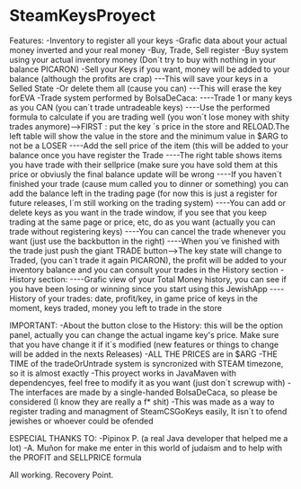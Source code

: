 # SteamKeysProyect
Features:
-Inventory to register all your keys
-Grafic data about your actual money inverted and your real money
-Buy, Trade, Sell register
-Buy system using your actual inventory money (Don´t try to buy with nothing in your balance PICARON)
-Sell your Keys if you want, money will be added to your balance (although the profits are crap)
---This will save your keys in a Selled State
-Or delete them all (cause you can)
---This will erase the key forEVA
-Trade system performed by BolsaDeCaca:
----Trade 1 or many keys as you CAN (you can´t trade untradeable keys)
----Use the performed formula to calculate if you are trading well (you won´t lose money with shity trades anymore)-->FIRST : put the key ´s price in the store and RELOAD.The left table will show the value in the store and the minimum value in $ARG to not be a LOSER
----Add the sell price of the item (this will be added to your balance once you have register the Trade
----The right table shows items you have trade with their sellprice (make sure you have sold them at this price or obviusly the final balance update will be wrong
----If you haven´t finished your trade (cause mum called you to dinner or something) you can add the balance left in the trading page (for now this is just a register for future releases, I´m still working on the trading system)
----You can add or delete keys as you want in the trade window, if you see that you keep trading at the same page or price, etc, do as you want (actually you can trade without registering keys)
----You can cancel the trade whenever you want (just use the backbutton in the right)
----When you´ve finished with the trade just push the giant TRADE button-->The key state will change to Traded, (you can´t trade it again PICARON), the profit will be added to your inventory balance and you can consult your trades in the History section
-History section:
----Grafic view of your Total Money history, you can see if you have been losing or winning since you start using this JewishApp
----History of your trades: date, profit/key, in game price of keys in the moment, keys traded, money you left to trade in the store

IMPORTANT:
-About the button close to the History: this will be the option panel, actually you can change the actual ingame key's price. Make sure that you have change it if it´s modified (new features or things to change will be added in the nexts Releases)
-ALL THE PRICES are in $ARG
-THE TIME of the tradeOrUntrade system is syncronized with STEAM timezone, so it is almost exactly
-This proyect works in JavaMaven with dependencyes, feel free to modify it as you want (just don´t screwup with)
-The interfaces are made by a single-handed BolsaDeCaca, so please be considered (I know they are really a f* shit)
-This was made as a way to register trading and managment of SteamCSGoKeys easily, It isn´t to ofend jewishes or whoever could be ofended

ESPECIAL THANKS TO:
-Pipinox P. (a real Java developer that helped me a lot)
-A. Muñon for make me enter in this world of judaism and to help with the PROFIT and SELLPRICE formula

All working. Recovery Point.
